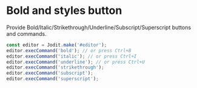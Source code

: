 # Bold and styles button

Provide Bold/Italic/Strikethrough/Underline/Subscript/Superscript buttons and commands.

```js
const editor = Jodit.make('#editor');
editor.execCommand('bold'); // or press Ctrl+B
editor.execCommand('italic'); // or press Ctrl+I
editor.execCommand('underline'); // or press Ctrl+U
editor.execCommand('strikethrough');
editor.execCommand('subscript');
editor.execCommand('superscript');
```
